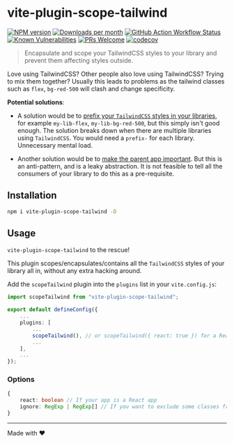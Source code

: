 # vite-plugin-scope-tailwind

[![NPM version][npm-image]][npm-url]
[![Downloads per month][downloads-image]][downloads-url]
[![GitHub Action Workflow Status][github-actions-workflow-image]][github-actions-workflow-url]
[![Known Vulnerabilities][snky-image]][snky-url]
[![PRs Welcome][pr-image]][pr-url]
[![codecov][codecov-image]][codecov-url]

> Encapsulate and scope your TailwindCSS styles to your library and prevent them affecting styles outside.

Love using TailwindCSS? Other people also love using TailwindCSS? Trying to mix them together? Usually this leads to problems as the tailwind classes such as `flex`, `bg-red-500` will clash and change specificity.

**Potential solutions**:

- A solution would be to [prefix your `TailwindCSS` styles in your libraries](https://stackoverflow.com/a/63770585), for example `my-lib-flex`, `my-lib-bg-red-500`, but this simply isn't good enough. The solution breaks down when there are multiple libraries using `TailwindCSS`. You would need a `prefix-` for each library. Unnecessary mental load.

- Another solution would be to [make the parent app important](https://stackoverflow.com/a/65907678). But this is an anti-pattern, and is a leaky abstraction. It is not feasible to tell all the consumers of your library to do this as a pre-requisite.

## Installation

```bash
npm i vite-plugin-scope-tailwind -D
```

## Usage

`vite-plugin-scope-tailwind` to the rescue!

This plugin scopes/encapsulates/contains all the `TailwindCSS` styles of your library all in, without any extra hacking around.

Add the `scopeTailwind` plugin into the `plugins` list in your `vite.config.js`:

```ts
import scopeTailwind from "vite-plugin-scope-tailwind";

export default defineConfig({
    ...
    plugins: [
        ...
        scopeTailwind(), // or scopeTailwind({ react: true }) for a React app
        ...
    ],
    ...
});
```

### Options

```ts
{
    react: boolean // If your app is a React app
    ignore: RegExp | RegExp[] // If you want to exclude some classes from being scoped
}
```

---

Made with ❤️

[npm-image]: https://badge.fury.io/js/vite-plugin-scope-tailwind.svg
[npm-url]: https://npmjs.org/package/vite-plugin-scope-tailwind
[downloads-image]: https://img.shields.io/npm/dm/vite-plugin-scope-tailwind.svg
[downloads-url]: https://npmjs.org/package/vite-plugin-scope-tailwind
[github-actions-workflow-image]: https://github.com/dolanmiu/vite-plugin-scope-tailwind/workflows/Default/badge.svg
[github-actions-workflow-url]: https://github.com/dolanmiu/vite-plugin-scope-tailwind/actions
[snky-image]: https://snyk.io/test/github/dolanmiu/vite-plugin-scope-tailwind/badge.svg
[snky-url]: https://snyk.io/test/github/dolanmiu/vite-plugin-scope-tailwind
[pr-image]: https://img.shields.io/badge/PRs-welcome-brightgreen.svg
[pr-url]: http://makeapullrequest.com
[codecov-image]: https://codecov.io/gh/dolanmiu/vite-plugin-scope-tailwind/branch/master/graph/badge.svg
[codecov-url]: https://codecov.io/gh/dolanmiu/vite-plugin-scope-tailwind
